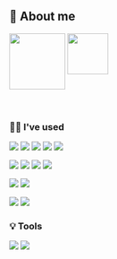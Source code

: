 ## 👼 About me


<div style="display:flex; flex-direction:row;">
<a >
<img src="https://img.shields.io/badge/Portfolio-F50057?style=flat-square&logo=notion&logoColor=white" width="100"/>
</a>
&nbsp;
<a href="https://happindex.tistory.com/" >
<img src="https://img.shields.io/badge/Blog-D62300?style=flat-square&logo=tistory&logoColor=white" width="73"/>
</a>
</div>
<br>
<br>

### 👩‍💻 I've used


<img src="https://img.shields.io/badge/Python-3776AB?style=flat-square&logo=python&logoColor=white"/> <img src="https://img.shields.io/badge/java-FF8800?style=flat-square&logo=openjdk&logoColor=white"/> 
<img src="https://img.shields.io/badge/javascript-F7DF1E?style=flat-square&logo=javascript&logoColor=black"/>
<img src="https://img.shields.io/badge/HTML-E34F26?style=flat-square&logo=html5&logoColor=white"/>
<img src="https://img.shields.io/badge/CSS-0D597F?style=flat-square&logo=css3&logoColor=white"/>


<img src="https://img.shields.io/badge/node.js-339933?style=flat-square&logo=nodedotjs&logoColor=white"/> <img src="https://img.shields.io/badge/SpringBoot-6DB33F?style=flat-square&logo=springboot&logoColor=white"/>
<img src="https://img.shields.io/badge/spring-6DB33F?style=flat-square&logo=spring&logoColor=white"/>
<img src="https://img.shields.io/badge/React-61DAFB?style=flat-square&logo=react&logoColor=black"/>


<img src="https://img.shields.io/badge/MySQL-4479A1?style=flat-square&logo=mysql&logoColor=white"/> <img src="https://img.shields.io/badge/MongoDB-47A248?style=flat-square&logo=mongodb&logoColor=white"/>

<img src="https://img.shields.io/badge/Amazon EC2-FF9900?style=flat-square&logo=amazonaws&logoColor=white"/>
<img src="https://img.shields.io/badge/Postman-FF6C37?style=flat-square&logo=postman&logoColor=white"/>

<br>

### 💡 Tools

<img src="https://img.shields.io/badge/Intellij-004088?style=flat-square&logo=intellijidea&logoColor=white"/> <img src="https://img.shields.io/badge/VScode-007ACC?style=flat-square&logo=visualstudiocode&logoColor=white"/>

